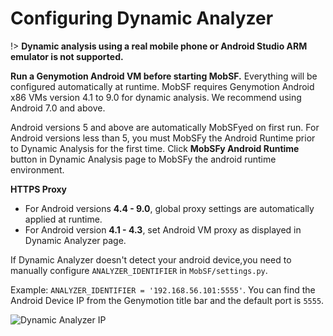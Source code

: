 # Configuring Dynamic Analyzer

!> **Dynamic analysis using a real mobile phone or Android Studio ARM emulator is not supported.**

**Run a Genymotion Android VM before starting MobSF.** Everything will be configured automatically at runtime. MobSF requires Genymotion Android x86 VMs version 4.1 to 9.0 for dynamic analysis. We recommend using Android 7.0 and above.

Android versions 5 and above are automatically MobSFyed on first run. For Android versions less than 5, you must MobSFy the Android Runtime prior to Dynamic Analysis for the first time. Click **MobSFy Android Runtime** button in Dynamic Analysis page to MobSFy the android runtime environment.

**HTTPS Proxy**

* For Android versions **4.4 - 9.0**, global proxy settings are automatically applied at runtime.
* For Android version **4.1 - 4.3**, set Android VM proxy as displayed in Dynamic Analyzer page.

If Dynamic Analyzer doesn't detect your android device,you need to manually configure `ANALYZER_IDENTIFIER` in `MobSF/settings.py`.

Example: `ANALYZER_IDENTIFIER = '192.168.56.101:5555'`.
You can find the Android Device IP from the Genymotion title bar and the default port is `5555`.

![Dynamic Analyzer IP](https://user-images.githubusercontent.com/4301109/65379210-0b312300-dce2-11e9-8827-f63d3b95dfd1.png)